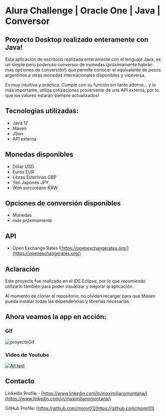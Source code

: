# Alura Challenge | Oracle One | Java | Conversor

## Proyecto Desktop realizado enteramente con Java!

Esta aplicación de escritorio realizada enteramente con el lenguaje Java, es un simple pero poderoso conversor de monedas (próximamente habrán mas opciones de conversión!) que permite conocer el equivalente de pesos argentinos a otras monedas internacionales disponibles y viceversa.

Es muy intuitiva y práctica. Cumple con su función sin tanto adorno... y lo más importante, utiliza cotizaciones proveniente de una API externa, por lo que los valores estarán siempre actualizados!

## Tecnologías utilizadas:

* Java 17
* Maven
* JSon
* API externa

## Monedas disponibles

* Dólar USD
* Euros EUR
* Libras Esterlinas GBP
* Yen Japonés JPY
* Won surcoreano KRW

## Opciones de conversión disponibles

* Monedas
* _más próximamente_

## API 

* Open Exchange Rates ![https://openexchangerates.org/](https://openexchangerates.org/)

## Aclaración

Este proyecto fue realizado en el IDE Eclipse, por lo que recomiendo utilizarlo también para poder visualizar y mejorar la aplicación.

Al momento de clonar el repositorio, no olviden recargar para que Maven pueda instalar todas las dependencias y librerías necesarias.

## Ahora veamos la app en acción:

### Gif
![proyectoGif]()


### Video de Youtube
[![Alt text](https://img.youtube.com/vi/YNUX1GiGqmo/0.jpg)](https://www.youtube.com/watch?v=YNUX1GiGqmo)


## Contacto

Linkedin Profile - [https://www.linkedin.com/in/maximilianomontana/](https://www.linkedin.com/in/maximilianomontana/)

GitHub Profile: [https://github.com/momr01](https://github.com/momr01)
